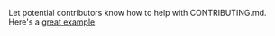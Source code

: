 Let potential contributors know how to help with CONTRIBUTING.md. Here's a [great example](https://github.com/puppetlabs/puppet/blob/master/CONTRIBUTING.md).